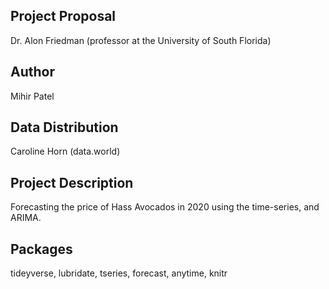 Project Proposal
-----------------
Dr. Alon Friedman (professor at the University of South Florida)

Author
-------
Mihir Patel

Data Distribution
-----
Caroline Horn (data.world)

Project Description
--------------------
Forecasting the price of Hass Avocados in 2020 using the time-series, and ARIMA.  

Packages
--------------------
 tideyverse, lubridate, tseries, forecast, anytime, knitr
